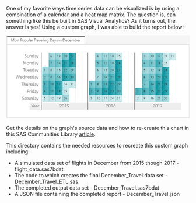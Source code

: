 One of my favorite ways time series data can be visualized is by using a combination of a calendar and a heat map matrix.  The question is, can something like this be built in SAS Visual Analytics?  As it turns out, the answer is yes!  Using a custom graph, I was able to build the report below:

![](./calendar_heatmap_matrix.png)

Get the details on the graph's source data and how to re-create this chart in this SAS Communities Library [article](https://communities.sas.com/t5/SAS-Communities-Library/Three-Steps-to-Building-a-Calendar-Heatmap-Matrix/ta-p/520854).

This directory contains the needed resources to recreate this custom graph including:
* A simulated data set of flights in December from 2015 though 2017 - flight_data.sas7bdat
* The code to which creates the final December_Travel data set - December_Travel_ETL.sas
* The completed output data set - December_Travel.sas7bdat
* A JSON file containing the completed report - December_Travel.json